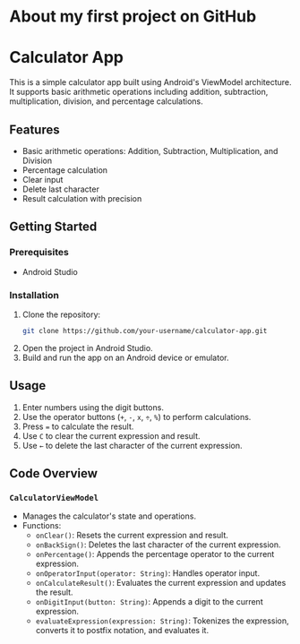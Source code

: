 # About my first project on GitHub

# Calculator App

This is a simple calculator app built using Android's ViewModel architecture. It supports basic arithmetic operations including addition, subtraction, multiplication, division, and percentage calculations.

## Features

- Basic arithmetic operations: Addition, Subtraction, Multiplication, and Division
- Percentage calculation
- Clear input
- Delete last character
- Result calculation with precision

## Getting Started

### Prerequisites

- Android Studio

### Installation

1. Clone the repository:
    ```bash
    git clone https://github.com/your-username/calculator-app.git
    ```
2. Open the project in Android Studio.
3. Build and run the app on an Android device or emulator.

## Usage

1. Enter numbers using the digit buttons.
2. Use the operator buttons (`+`, `-`, `x`, `÷`, `%`) to perform calculations.
3. Press `=` to calculate the result.
4. Use `C` to clear the current expression and result.
5. Use `←` to delete the last character of the current expression.

## Code Overview

### `CalculatorViewModel`

- Manages the calculator's state and operations.
- Functions:
  - `onClear()`: Resets the current expression and result.
  - `onBackSign()`: Deletes the last character of the current expression.
  - `onPercentage()`: Appends the percentage operator to the current expression.
  - `onOperatorInput(operator: String)`: Handles operator input.
  - `onCalculateResult()`: Evaluates the current expression and updates the result.
  - `onDigitInput(button: String)`: Appends a digit to the current expression.
  - `evaluateExpression(expression: String)`: Tokenizes the expression, converts it to postfix notation, and evaluates it.

